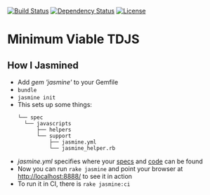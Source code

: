 [![Build Status](http://img.shields.io/travis/pikesley/maths.js.svg?style=flat-square)](https://travis-ci.org/pikesley/maths.js)
[![Dependency Status](http://img.shields.io/gemnasium/pikesley/maths.js.svg?style=flat-square)](https://gemnasium.com/pikesley/maths.js)
[![License](http://img.shields.io/:license-mit-blue.svg?style=flat-square)](http://pikesley.mit-license.org)

# Minimum Viable TDJS

## How I Jasmined

* Add _gem 'jasmine'_ to your Gemfile
* `bundle`
* `jasmine init`
* This sets up some things:
  ```
  └── spec
    └── javascripts
        ├── helpers
        └── support
            ├── jasmine.yml
            └── jasmine_helper.rb
  ```
* _jasmine.yml_ specifies where your [specs](https://github.com/pikesley/maths.js/blob/master/spec/javascripts/maths_spec.js) and [code](https://github.com/pikesley/maths.js/blob/master/public/javascripts/maths.js) can be found
* Now you can run `rake jasmine` and point your browser at [http://localhost:8888/](http://localhost:8888/) to see it in action
* To run it in CI, there is `rake jasmine:ci`

